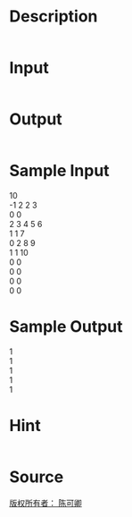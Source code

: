 
# Description

<div class="content"><p><img border="0" alt="" src="/source/bzoj/2035/img/aHR0cHM6Ly9seWRzeS5jb20vSnVkZ2VPbmxpbmUvaW1hZ2VzLzIwMzVfMS5qcGc=.jpg"/></p></div>

# Input

<div class="content"><p><img border="0" alt="" src="/source/bzoj/2035/img/aHR0cHM6Ly9seWRzeS5jb20vSnVkZ2VPbmxpbmUvaW1hZ2VzLzIwMzVfMi5qcGc=.jpg"/></p></div>

# Output

<div class="content"><p><img border="0" alt="" src="/source/bzoj/2035/img/aHR0cHM6Ly9seWRzeS5jb20vSnVkZ2VPbmxpbmUvaW1hZ2VzLzIwMzVfMy5qcGc=.jpg"/></p></div>

# Sample Input

<div class="content"><span class="sampledata">10<br/>
-1 2 2 3<br/>
0 0<br/>
2 3 4 5 6<br/>
1 1 7<br/>
0 2 8 9<br/>
1 1 10<br/>
0 0<br/>
0 0<br/>
0 0<br/>
0 0<br/>
</span></div>

# Sample Output

<div class="content"><span class="sampledata">1<br/>
1<br/>
1<br/>
1<br/>
1<br/>
</span></div>

# Hint

<div class="content"><p></p><p><img border="0" alt="" src="/source/bzoj/2035/img/aHR0cHM6Ly9seWRzeS5jb20vSnVkZ2VPbmxpbmUvaW1hZ2VzLzIwMzVfNC5qcGc=.jpg"/></p><p></p></div>

# Source

<div class="content"><p><a href="problemset.php?search=版权所有者： 陈可卿">版权所有者： 陈可卿</a></p></div>

